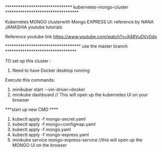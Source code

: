 ******************************* kubernetes-mongo-cluster **********************************

Kubernetes MONGO clusterwith Mongo EXPRESS UI: reference by NANA JANASHIA youtube tutorials

Reference youtube link https://www.youtube.com/watch?v=X48VuDVv0do

*********************************** use the master branch *********************************

TO set up this cluster :
1. Need to have Docker desktop running 

Execute this commands:
1. minikuber start --vm-driver=docker
2. minikube dashboard // This will open up the kubernetes UI on your browser

***start up  new CMD ****
1. kubectl apply -f mongo-secret.yaml
2. kubectl apply -f mongo=configmap.yaml
3. kubectl apply -f mongo.yaml
4. kubectl apply -f mongo-express.yaml
5. minikube service mongo-express-service //this will open up the MONGO UI on the browser
